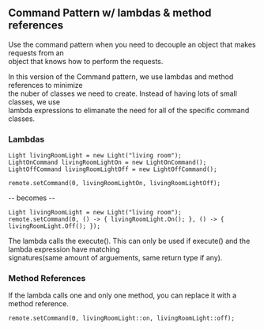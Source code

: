 ## Command Pattern w/ lambdas & method references

Use the command pattern when you need to decouple an object that makes requests from an  
object that knows how to perform the requests.

In this version of the Command pattern, we use lambdas and method references to minimize  
the nuber of classes we need to create.  Instead of having lots of small classes, we use  
lambda expressions to elimanate the need for all of the specific command classes.

### Lambdas

    Light livingRoomLight = new Light("living room");
    LightOnCommand livingRoomLightOn = new LightOnCommand();
    LightOffCommand livingRoomLightOff = new LightOffCommand();

    remote.setCommand(0, livingRoomLightOn, livingRoomLightOff);

-- becomes --  

    Light livingRoomLight = new Light("living room");
    remote.setCommand(0, () -> { livingRoomLight.On(); }, () -> { livingRoomLight.Off(); });  

The lambda calls the execute().  This can only be used if execute() and the lambda expression have matching  
signatures(same amount of arguements, same return type if any).

### Method References  

If the lambda calls one and only one method, you can replace it with a method reference.  

    remote.setCommand(0, livingRoomLight::on, livingRoomLight::off);
